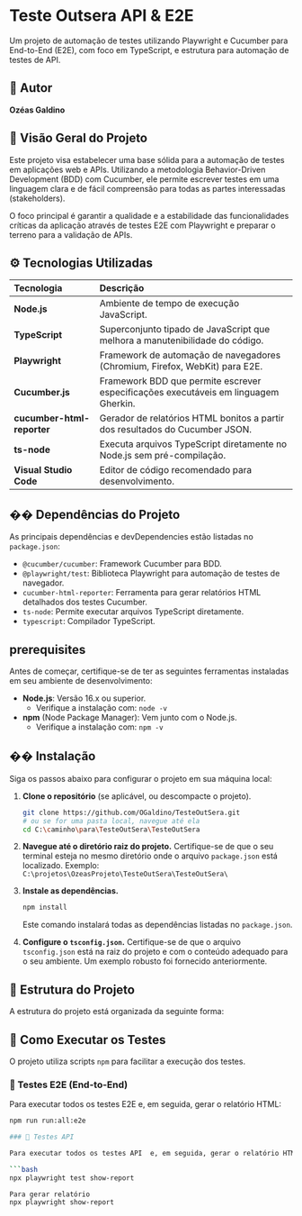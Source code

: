 # Teste Outsera API & E2E

Um projeto de automação de testes utilizando Playwright e Cucumber para End-to-End (E2E), com foco em TypeScript, e estrutura para automação de testes de API.

## 🚀 Autor

**Ozéas Galdino**

## 🌟 Visão Geral do Projeto

Este projeto visa estabelecer uma base sólida para a automação de testes em aplicações web e APIs. Utilizando a metodologia Behavior-Driven Development (BDD) com Cucumber, ele permite escrever testes em uma linguagem clara e de fácil compreensão para todas as partes interessadas (stakeholders).

O foco principal é garantir a qualidade e a estabilidade das funcionalidades críticas da aplicação através de testes E2E com Playwright e preparar o terreno para a validação de APIs.

## ⚙️ Tecnologias Utilizadas

| Tecnologia          | Descrição                                                                      |
| :------------------ | :----------------------------------------------------------------------------- |
| **Node.js**         | Ambiente de tempo de execução JavaScript.                                      |
| **TypeScript**      | Superconjunto tipado de JavaScript que melhora a manutenibilidade do código.   |
| **Playwright**      | Framework de automação de navegadores (Chromium, Firefox, WebKit) para E2E.    |
| **Cucumber.js**     | Framework BDD que permite escrever especificações executáveis em linguagem Gherkin.|
| **cucumber-html-reporter** | Gerador de relatórios HTML bonitos a partir dos resultados do Cucumber JSON. |
| **ts-node**         | Executa arquivos TypeScript diretamente no Node.js sem pré-compilação.         |
| **Visual Studio Code** | Editor de código recomendado para desenvolvimento.                             |

## �� Dependências do Projeto

As principais dependências e devDependencies estão listadas no `package.json`:

*   `@cucumber/cucumber`: Framework Cucumber para BDD.
*   `@playwright/test`: Biblioteca Playwright para automação de testes de navegador.
*   `cucumber-html-reporter`: Ferramenta para gerar relatórios HTML detalhados dos testes Cucumber.
*   `ts-node`: Permite executar arquivos TypeScript diretamente.
*   `typescript`: Compilador TypeScript.

##  prerequisites

Antes de começar, certifique-se de ter as seguintes ferramentas instaladas em seu ambiente de desenvolvimento:

*   **Node.js**: Versão 16.x ou superior.
    *   Verifique a instalação com: `node -v`
*   **npm** (Node Package Manager): Vem junto com o Node.js.
    *   Verifique a instalação com: `npm -v`

## �� Instalação

Siga os passos abaixo para configurar o projeto em sua máquina local:

1.  **Clone o repositório** (se aplicável, ou descompacte o projeto).
    ```bash
    git clone https://github.com/OGaldino/TesteOutSera.git
    # ou se for uma pasta local, navegue até ela
    cd C:\caminho\para\TesteOutSera\TesteOutSera
    ```

2.  **Navegue até o diretório raiz do projeto.**
    Certifique-se de que o seu terminal esteja no mesmo diretório onde o arquivo `package.json` está localizado.
    Exemplo: `C:\projetos\OzeasProjeto\TesteOutSera\TesteOutSera\`

3.  **Instale as dependências.**
    ```bash
    npm install
    ```
    Este comando instalará todas as dependências listadas no `package.json`.

4.  **Configure o `tsconfig.json`.**
    Certifique-se de que o arquivo `tsconfig.json` está na raiz do projeto e com o conteúdo adequado para o seu ambiente. Um exemplo robusto foi fornecido anteriormente.

## 📂 Estrutura do Projeto

A estrutura do projeto está organizada da seguinte forma:

## 📝 Como Executar os Testes

O projeto utiliza scripts `npm` para facilitar a execução dos testes.

### 🧪 Testes E2E (End-to-End)

Para executar todos os testes E2E e, em seguida, gerar o relatório HTML:

```bash
npm run run:all:e2e

### 🧪 Testes API 

Para executar todos os testes API  e, em seguida, gerar o relatório HTML:

```bash
npx playwright test show-report

Para gerar relatório 
npx playwright show-report